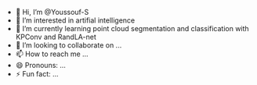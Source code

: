 - 👋 Hi, I’m @Youssouf-S
- 👀 I’m interested in artifial intelligence
- 🌱 I’m currently learning point cloud segmentation and classification with KPConv and RandLA-net
- 💞️ I’m looking to collaborate on ...
- 📫 How to reach me ...
- 😄 Pronouns: ...
- ⚡ Fun fact: ...

<!---
Youssouf-S/Youssouf-S is a ✨ special ✨ repository because its `README.md` (this file) appears on your GitHub profile.
You can click the Preview link to take a look at your changes.
--->
